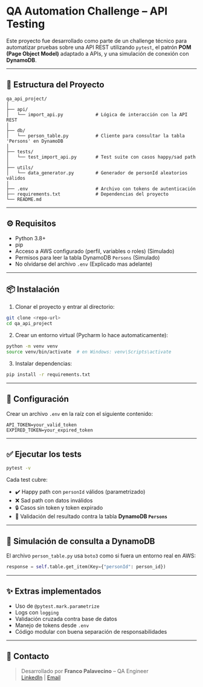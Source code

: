 # QA Automation Challenge – API Testing

Este proyecto fue desarrollado como parte de un challenge técnico para automatizar pruebas sobre una API REST utilizando `pytest`, el patrón **POM (Page Object Model)** adaptado a APIs, y una simulación de conexión con **DynamoDB**.

---

## 🚀 Estructura del Proyecto

```
qa_api_project/
│
├── api/
│   └── import_api.py            # Lógica de interacción con la API REST
│
├── db/
│   └── person_table.py          # Cliente para consultar la tabla 'Persons' en DynamoDB
│
├── tests/
│   └── test_import_api.py       # Test suite con casos happy/sad path
│
├── utils/
│   └── data_generator.py        # Generador de personId aleatorios válidos
│
├── .env                         # Archivo con tokens de autenticación
├── requirements.txt             # Dependencias del proyecto
└── README.md
```

---

## ⚙️ Requisitos

- Python 3.8+
- pip
- Acceso a AWS configurado (perfil, variables o roles) (Simulado)
- Permisos para leer la tabla DynamoDB `Persons` (Simulado)
- No olvidarse del archivo `.env` (Explicado mas adelante)

---

## 📦 Instalación

1. Clonar el proyecto y entrar al directorio:

```bash
git clone <repo-url>
cd qa_api_project
```

2. Crear un entorno virtual (Pycharm lo hace automaticamente):

```bash
python -m venv venv
source venv/bin/activate  # en Windows: venv\Scripts\activate
```

3. Instalar dependencias:

```bash
pip install -r requirements.txt
```

---

## 🔐 Configuración

Crear un archivo `.env` en la raíz con el siguiente contenido:

```
API_TOKEN=your_valid_token
EXPIRED_TOKEN=your_expired_token
```


---

## ✅ Ejecutar los tests

```bash
pytest -v
```

Cada test cubre:

- ✔️ Happy path con `personId` válidos (parametrizado)
- ❌ Sad path con datos inválidos
- 🔒 Casos sin token y token expirado
- 🧾 Validación del resultado contra la tabla **DynamoDB `Persons`**

---

## 🧪 Simulación de consulta a DynamoDB

El archivo `person_table.py` usa `boto3` como si fuera un entorno real en AWS:

```python
response = self.table.get_item(Key={"personId": person_id})
```

---

## ✨ Extras implementados

- Uso de `@pytest.mark.parametrize`
- Logs con `logging`
- Validación cruzada contra base de datos
- Manejo de tokens desde `.env`
- Código modular con buena separación de responsabilidades

---

## 📩 Contacto

> Desarrollado por **Franco Palavecino** – QA Engineer  
> [LinkedIn](https://www.linkedin.com/in/franco-palavecino/) | [Email](mailto:francogpalavecino@gmail.com)
